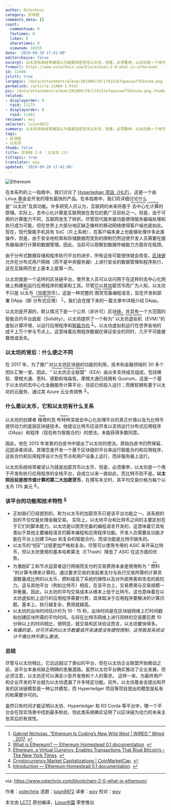 ```yaml
---
author: Ostechnix
category: 区块链
comments_data: []
count:
  commentnum: 0
  favtimes: 0
  likes: 0
  sharetimes: 0
  viewnum: 10155
date: '2019-09-29 17:41:00'
editorchoice: false
excerpt: 以太坊系统经常被误认为就是加密货币以太币，但是，必须重申，以太坊是一个用于开发和执行应用程序的全栈平台，自成立以来一直如此，而比特币则不是。
fromurl: https://www.ostechnix.com/blockchain-2-0-what-is-ethereum/
id: 11404
islctt: true
largepic: /data/attachment/album/201909/29/174151e7apavuw77b3so4a.png
permalink: /article-11404-1.html
pic: /data/attachment/album/201909/29/174151e7apavuw77b3so4a.png.thumb.jpg
related:
- displayorder: 0
  raid: 11275
- displayorder: 0
  raid: 11461
reviewer: wxy
selector: lujun9972
summary: 以太坊系统经常被误认为就是加密货币以太币，但是，必须重申，以太坊是一个用于开发和执行应用程序的全栈平台，自成立以来一直如此，而比特币则不是。
tags:
- 区块链
- 以太坊
thumb: false
title: 区块链 2.0 ：以太坊（九）
titlepic: true
translator: wxy
updated: '2019-09-29 17:41:00'
---
```


![Ethereum](/data/attachment/album/201909/29/174151e7apavuw77b3so4a.png)


在本系列的上一指南中，我们讨论了 [Hyperledger 项目（HLP）](/article-11275-1.html)，这是一个由 Linux 基金会开发的增长最快的产品。在本指南中，我们将详细讨论什么是“<ruby> 以太坊 <rt>  Ethereum </rt></ruby>”及其功能。许多研究人员认为，互联网的未来将基于<ruby> 去中心化计算 <rt>  decentralized computing </rt></ruby>的原理。实际上，去中心化计算是互联网放在首位的更广泛目标之一。但是，由于可用的计算能力不同，互联网发生了转折。尽管现代服务器功能使得服务器端处理和执行成为可能，但在世界上大部分地区缺乏像样的移动网络使得客户端也是如此。现在，现代智能手机具有 SoC（片上系统），在客户端本身上也能够处理许多此类操作，但是，由于安全地检索和存储数据而受到的限制仍然迫使开发人员需要在服务器端进行计算和数据管理。因此，当前可以观察到数据传输能力方面存在瓶颈。


由于分布式数据存储和程序执行平台的进步，所有这些可能很快就会改变。[区块链](/article-10650-1.html)允许在分布式用户网络（而不是中央服务器）上进行安全的数据管理和程序执行，这在互联网历史上基本上是第一次。


以太坊就是一个这样的区块链平台，使开发人员可以访问用于在这样的去中心化网络上构建和运行应用程序的框架和工具。尽管它以其加密货币而广为人知，以太坊不只是<ruby> 以太币 <rt>  ether </rt></ruby>（加密货币）。这是一种完整的<ruby> 图灵完备 <rt>  Turing complete </rt></ruby>编程语言，旨在开发和部署 DApp（即<ruby> 分布式应用 <rt>  Distributed APPlication </rt></ruby>） <sup id="fnref1"> <a href="#fn1" rel="footnote">  1 </a></sup>。我们会在接下来的一篇文章中详细介绍 DApp。


以太坊是开源的，默认情况下是一个公共（非许可）区块链，并具有一个大范围的智能合约平台底层（Solidity）。以太坊提供了一个称为“<ruby> 以太坊虚拟机 <rt>  Ethereum virtual machine </rt></ruby>（EVM）”的虚拟计算环境，以运行应用程序和[智能合约](/article-10956-1.html) <sup id="fnref2"> <a href="#fn2" rel="footnote">  2 </a></sup>。以太坊虚拟机运行在世界各地的成千上万个参与节点上，这意味着应用程序数据在保证安全的同时，几乎不可能被篡改或丢失。


### 以太坊的背后：什么使之不同


在 2017 年，为了推广对以太坊区块链的功能的利用，技术和金融领域的 30 多个团队汇聚一堂。因此，“<ruby> 以太坊企业联盟 <rt>  Ethereum Enterprise Alliance </rt></ruby>”（EEA）由众多支持成员组成，包括微软、摩根大通、思科、德勤和埃森哲。摩根大通已经拥有 Quorum，这是一个基于以太坊的去中心化金融服务计算平台，目前已经投入运行；而微软拥有基于以太坊的云服务，通过其 Azure 云业务销售 <sup id="fnref3"> <a href="#fn3" rel="footnote">  3 </a></sup>。


### 什么是以太币，它和以太坊有什么关系


以太坊的创建者<ruby> 维塔利克·布特林 <rt>  Vitalik Buterin </rt></ruby>深谙去中心化处理平台的真正价值以及为比特币提供动力的底层区块链技术。他提议比特币应该开发以支持运行分布式应用程序（DApp）和程序（现在称为智能合约）的想法，未能获得多数同意。


因此，他在 2013 年发表的白皮书中提出了以太坊的想法。原始白皮书仍然保留，[可供](https://github.com/ethereum/wiki/wiki/White-Paper)读者阅读。其理念是开发一个基于区块链的平台来运行智能合约和应用程序，这些合约和应用程序设计为在节点和用户设备上运行，而非服务器上运行。


以太坊系统经常被误认为就是加密货币以太币，但是，必须重申，以太坊是一个用于开发和执行应用程序的全栈平台，自成立以来一直如此，而比特币则不是。**以太网目前是按市值计算的第二大加密货币**，在撰写本文时，其平均交易价格为每个以太币 170 美元 <sup id="fnref4"> <a href="#fn4" rel="footnote">  4 </a></sup>。


### 该平台的功能和技术特性 <sup id="fnref5"> <a href="#fn5" rel="footnote">  5 </a></sup>


* 正如我们已经提到的，称为以太币的加密货币只是该平台功能之一。该系统的目的不仅仅是处理金融交易。 实际上，以太坊平台和比特币之间的主要区别在于它们的脚本能力。以太坊是以图灵完备的编程语言开发的，这意味着它具有类似于其他主要编程语言的脚本编程和应用程序功能。开发人员需要此功能才能在平台上创建 DApp 和复杂的智能合约，而该功能是比特币缺失的。
* 以太币的“挖矿”过程更加严格和复杂。尽管可以使用专用的 ASIC 来开采比特币，但以太坊使用的基本哈希算法（EThash）降低了 ASIC 在这方面的优势。
* 为激励矿工和节点运营者运行网络而支付的交易费用本身是使用称为 “<ruby> 燃料 <rt>  Gas </rt></ruby>”的计算令牌来计算的。通过要求交易的发起者支付与执行交易所需的计算资源数量成比例的以太币，燃料提高了系统的弹性以及对外部黑客和攻击的抵抗力。这与其他平台（例如比特币）相反，在该平台上，交易费用与交易规模一并衡量。因此，以太坊的平均交易成本从根本上低于比特币。这也意味着在以太坊虚拟机上运行的应用程序需要付费，具体取决于应用程序要解决的计算问题。基本上，执行越复杂，费用就越高。
* 以太坊的出块时间估计约为 10 - 15 秒。出块时间是在区块链网络上打时间戳和创建区块所需的平均时间。与将在比特币网络上进行同样的交易要花费 10 分钟以上的时间相比，很明显，就交易和区块验证而言，以太坊要快得多。
* *有趣的是，对可开采的以太币数量或开采速度没有硬性限制，这导致其系统设计不像比特币那么激进*。


### 总结


尽管与以太坊相比，它远远超过了类似的平台，但在以太坊企业联盟开始推动之前，该平台本身尚缺乏明确的发展道路。虽然以太坊平台确实推动了企业发展，但必须注意，以太坊还可以满足小型开发商和个人的需求。 这样一来，为最终用户和企业开发的平台就为以太坊遗漏了许多特定功能。另外，以太坊基金会提出和开发的区块链模型是一种公共模型，而 Hyperledger 项目等项目提出的模型是私有的和需要许可的。


虽然只有时间才能证明以太坊、Hyperledger 和 R3 Corda 等平台中，哪一个平台会在现实场景中找到最多粉丝，但此类系统确实证明了以区块链为动力的未来主张背后的有效性。




---


1. [Gabriel Nicholas, “Ethereum Is Coding’s New Wild West | WIRED,” Wired , 2017](https://www.wired.com/story/ethereum-is-codings-new-wild-west/). [↩](#fnref1)
2. [What is Ethereum? — Ethereum Homestead 0.1 documentation](http://www.ethdocs.org/en/latest/introduction/what-is-ethereum.html#ethereum-virtual-machine). [↩](#fnref2)
3. [Ethereum, a Virtual Currency, Enables Transactions That Rival Bitcoin’s – The New York Times](https://www.nytimes.com/2016/03/28/business/dealbook/ethereum-a-virtual-currency-enables-transactions-that-rival-bitcoins.html). [↩](#fnref3)
4. [Cryptocurrency Market Capitalizations | CoinMarketCap](https://coinmarketcap.com/). [↩](#fnref4)
5. [Introduction — Ethereum Homestead 0.1 documentation](http://www.ethdocs.org/en/latest/introduction/index.html). [↩](#fnref5)




---


via: <https://www.ostechnix.com/blockchain-2-0-what-is-ethereum/>


作者：[ostechnix](https://www.ostechnix.com/author/editor/) 选题：[lujun9972](https://github.com/lujun9972) 译者：[wxy](https://github.com/wxy) 校对：[wxy](https://github.com/wxy)


本文由 [LCTT](https://github.com/LCTT/TranslateProject) 原创编译，[Linux中国](https://linux.cn/) 荣誉推出